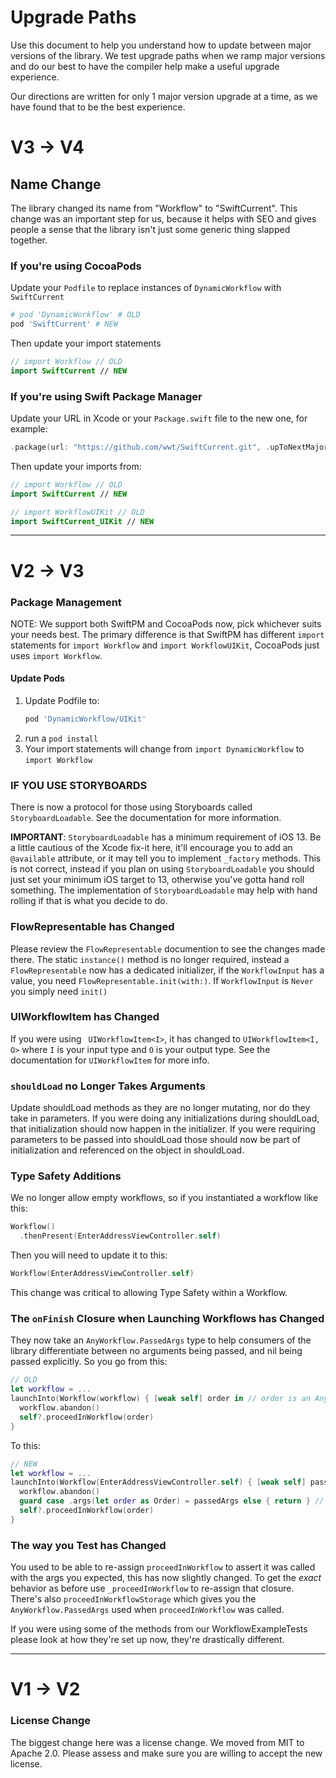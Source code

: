 # Upgrade Paths
Use this document to help you understand how to update between major versions of the library. We test upgrade paths when we ramp major versions and do our best to have the compiler help make a useful upgrade experience.

Our directions are written for only 1 major version upgrade at a time, as we have found that to be the best experience.

# V3 -> V4
## Name Change
The library changed its name from "Workflow" to "SwiftCurrent". This change was an important step for us, because it helps with SEO and gives people a sense that the library isn't just some generic thing slapped together. 

### If you're using CocoaPods
Update your `Podfile` to replace instances of `DynamicWorkflow` with `SwiftCurrent`
```ruby
# pod 'DynamicWorkflow' # OLD
pod 'SwiftCurrent' # NEW
```

Then update your import statements 
```swift
// import Workflow // OLD
import SwiftCurrent // NEW
```

### If you're using Swift Package Manager
Update your URL in Xcode or your `Package.swift` file to the new one, for example:
```swift
.package(url: "https://github.com/wwt/SwiftCurrent.git", .upToNextMajor(from: "4.0.0")),
```

Then update your imports from:
```swift
// import Workflow // OLD
import SwiftCurrent // NEW

// import WorkflowUIKit // OLD
import SwiftCurrent_UIKit // NEW
```

---

# V2 -> V3
### Package Management
NOTE: We support both SwiftPM and CocoaPods now, pick whichever suits your needs best. The primary difference is that SwiftPM has different `import` statements for `import Workflow` and `import WorkflowUIKit`, CocoaPods just uses `import Workflow`.

#### **Update Pods**
1. Update Podfile to:
    ```ruby
    pod 'DynamicWorkflow/UIKit'
    ```
1. run a `pod install`
1. Your import statements will change from `import DynamicWorkflow` to `import Workflow`

### IF YOU USE STORYBOARDS
There is now a protocol for those using Storyboards called `StoryboardLoadable`.  See the documentation for more information.

**IMPORTANT**: `StoryboardLoadable` has a minimum requirement of iOS 13. Be a little cautious of the Xcode fix-it here, it'll encourage you to add an `@available` attribute, or it may tell you to implement `_factory` methods. This is not correct, instead if you plan on using `StoryboardLoadable` you should just set your minimum iOS target to 13, otherwise you've gotta hand roll something. The implementation of `StoryboardLoadable` may help with hand rolling if that is what you decide to do.

### FlowRepresentable has Changed
Please review the `FlowRepresentable` documention to see the changes made there.
The static `instance()` method is no longer required, instead a `FlowRepresentable` now has a dedicated initializer, if the `WorkflowInput` has a value, you need `FlowRepresentable.init(with:)`. If `WorkflowInput` is `Never` you simply need `init()`

### UIWorkflowItem has Changed
If you were using ` UIWorkflowItem<I>`, it has changed to `UIWorkflowItem<I, O>` where `I` is your input type and `O` is your output type.  See the documentation for `UIWorkflowItem` for more info.

### `shouldLoad` no Longer Takes Arguments
Update shouldLoad methods as they are no longer mutating, nor do they take in parameters.  If you were doing any initializations during shouldLoad, that initialization should now happen in the initializer.  If you were requiring parameters to be passed into shouldLoad those should now be part of initialization and referenced on the object in shouldLoad.

### Type Safety Additions
We no longer allow empty workflows, so if you instantiated a workflow like this:
```swift
Workflow()
  .thenPresent(EnterAddressViewController.self)
```
Then you will need to update it to this: 
```swift
Workflow(EnterAddressViewController.self)
```
This change was critical to allowing Type Safety within a Workflow.

### The `onFinish` Closure when Launching Workflows has Changed
They now take an `AnyWorkflow.PassedArgs` type to help consumers of the library differentiate between no arguments being passed, and nil being passed explicitly. So you go from this:
```swift
// OLD
let workflow = ...
launchInto(Workflow(workflow) { [weak self] order in // order is an Any?
  workflow.abandon()
  self?.proceedInWorkflow(order)
}
```
To this:
```swift
// NEW
let workflow = ...
launchInto(Workflow(EnterAddressViewController.self) { [weak self] passedArgs in // passedArgs is an AnyWorkflow.PassedArgs
  workflow.abandon()
  guard case .args(let order as Order) = passedArgs else { return } // type safety!
  self?.proceedInWorkflow(order)
}
```

### The way you Test has Changed
You used to be able to re-assign `proceedInWorkflow` to assert it was called with the args you expected, this has now slightly changed.
To get the *exact* behavior as before use `_proceedInWorkflow` to re-assign that closure. 
There's also `proceedInWorkflowStorage` which gives you the `AnyWorkflow.PassedArgs` used when `proceedInWorkflow` was called.

If you were using some of the methods from our WorkflowExampleTests please look at how they're set up now, they're drastically different.

---

# V1 -> V2
### License Change

The biggest change here was a license change. We moved from MIT to Apache 2.0. Please assess and make sure you are willing to accept the new license.
